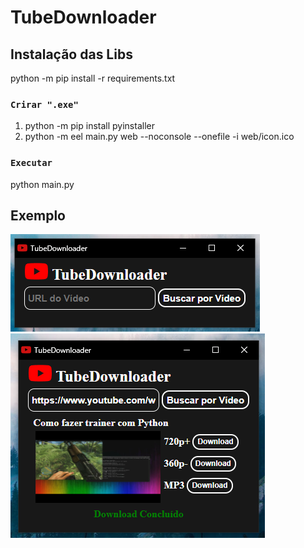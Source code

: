 # TubeDownloader

## Instalação das Libs

python -m pip install -r requirements.txt

### `Crirar ".exe"`

1. python -m pip install pyinstaller
2. python -m eel main.py web --noconsole --onefile -i web/icon.ico

### `Executar`

python main.py

## Exemplo

![alt text](screenshot.PNG)
![alt text](screenshot2.PNG)